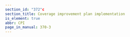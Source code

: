 ```yaml
---
section_id: "372"c
section_title: Coverage improvement plan implementation
is_element: true
abbr: CPI
page_in_manual: 370-3
---
```

